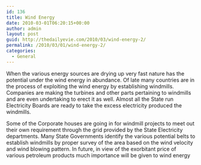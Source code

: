```yaml
---
id: 136
title: Wind Energy
date: 2010-03-01T06:20:15+00:00
author: admin
layout: post
guid: http://thedailyevie.com/2010/03/wind-energy-2/
permalink: /2010/03/01/wind-energy-2/
categories:
  - General
---
```

When the various energy sources are drying up very fast nature has the potential under the wind energy in abundance. Of late many countries are in the process of exploiting the wind energy by establishing windmills. Companies are making the turbines and other parts pertaining to windmills and are even undertaking to erect it as well. Almost all the State run Electricity Boards are ready to take the excess electricity produced the windmills.

Some of the Corporate houses are going in for windmill projects to meet out their own requirement through the grid provided by the State Electricity departments. Many State Governments identify the various potential belts to establish windmills by proper survey of the area based on the wind velocity and wind blowing pattern. In future, in view of the exorbitant price of various petroleum products much importance will be given to wind energy